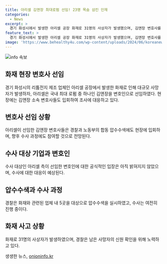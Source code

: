 ```yaml
---
title: 아리셀 김앤장 최대로펌 선임! 23명 목숨 삼킨 인재
categories:
  - News
excerpt: >
  경기 화성시에서 발생한 아리셀 공장 화재로 31명의 사상자가 발생했으며, 김앤장 변호사를 선임해 수사에 대비하고 있다. 경찰과 관련기관은 현장 조사를 진행하고, 변호인들은 이후 수사에 참여할 전망이다. 또한, 화재 현장과 관련된 택시 승객들의 증언, 압수수색 진행 상황, 사망자 수 등의 상세한 내용 또한 포함되어 있다.
feature_text: >
  경기 화성시에서 발생한 아리셀 공장 화재로 31명의 사상자가 발생했으며, 김앤장 변호사를 선임해 수사에 대비하고 있다. 경찰과 관련기관은 현장 조사를 진행하고, 변호인들은 이후 수사에 참여할 전망이다. 또한, 화재 현장과 관련된 택시 승객들의 증언, 압수수색 진행 상황, 사망자 수 등의 상세한 내용 또한 포함되어 있다.
image: 'https://www.behealthy4u.com/wp-content/uploads/2024/06/koreanews.jpg'
---
```


<p><img src="https://www.behealthy4u.com/wp-content/uploads/2024/06/koreanews.jpg" alt="info 속보" /></p>

<h2 data-ke-size="size26">화재 현장 변호사 선임</h2>

<p data-ke-size="size16">경기 화성시의 리튬전지 제조 업체인 아리셀 공장에서 발생한 화재로 인해 대규모 사망자가 발생하자, 아리셀은 국내 최대 로펌 중 하나인 김앤장을 변호인으로 선임하였다. 현장에는 김앤장 소속 변호사들도 입회하여 조사에 대응하고 있다.</p>

<h2 data-ke-size="size26">변호사 선임 상황</h2>

<p data-ke-size="size16">아리셀이 선임한 김앤장 변호사들은 경찰과 노동부의 합동 압수수색에도 현장에 입회하며, 향후 수사 과정에도 참여할 것으로 전망된다.</p>

<h2 data-ke-size="size26">수사 대상 기업과 변호인</h2>

<p data-ke-size="size16">수사 대상인 아리셀 측이 선임한 변호인에 대한 공식적인 입장은 아직 밝혀지지 않았으며, 수사에 대한 대응이 예상된다.</p>

<h2 data-ke-size="size26">압수수색과 수사 과정</h2>

<p data-ke-size="size16">경찰은 화재와 관련된 업체 내 5곳을 대상으로 압수수색을 실시하였고, 수사는 여전히 진행 중이다.</p>

<h2 data-ke-size="size26">화재 사고 상황</h2>

<p data-ke-size="size16">화재로 31명의 사상자가 발생하였으며, 경찰은 남은 사망자의 신원 확인을 위해 노력하고 있다. </p>
생생한 뉴스, <a href="https://onioninfo.kr" rel="dofollow">onioninfo.kr</a>



